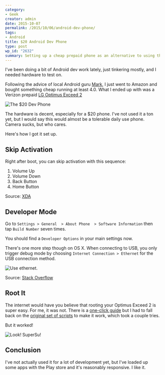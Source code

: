 ```yaml
---
category:
- Geek
creator: admin
date: 2015-10-07
permalink: /2015/10/06/android-dev-phone/
tags:
- Android
title: $20 Android Dev Phone
type: post
wp_id: "2632"
summary: Setting up a cheap prepaid phone as an alternative to using the emulator.
---
```

I've been doing a bit of Android dev work lately, just tinkering mostly, and I needed hardware to test on.

Following the advice of local Android guru [Mark](https://twitter.com/MarkCorrado), I just went to Amazon and bought something cheap running at least 4.0.  What I ended up with was a Verizon prepaid [LG Optimus Exceed 2](http://www.amazon.com/gp/product/B00K2XX4OY)

![The $20 Dev Phone](http://static.velvetcache.org/pages/2015/10/06/android-dev-phone/LG-Optimus-Exceed-2.png)

The hardware is decent, especially for a $20 phone.  I've not used it a ton yet, but I would say this would almost be a tolerable daily use phone.  Camera sucks, but who cares.

Here's how I got it set up.

## Skip Activation

Right after boot, you can skip activation with this sequence:

1. Volume Up
2. Volume Down
3. Back Button
4. Home Button

Source: [XDA](http://forum.xda-developers.com/showthread.php?t=2601533)

## Developer Mode

Go to `Settings > General  > About Phone  > Software Information` then tap `Build Number` seven times.

You should find a `Developer Options` in your main settings now.

There's one more step though on OS X. When connecting to USB, you only trigger debug mode by choosing `Internet Connection > Ethernet` for the USB connection method.

![Use ethernet.](http://static.velvetcache.org/pages/2015/10/06/android-dev-phone/ethernet.png)

Source: [Stack Overflow](http://stackoverflow.com/questions/24685768/lg-device-not-listed-in-adb-devices#32516590)

## Root It

The internet would have you believe that rooting your Optimus Exceed 2 is super easy.  For me, it was not.  There is a [one-click guide](http://forum.xda-developers.com/lg-g3/general/guide-root-lg-firmwares-kitkat-lollipop-t3056951) but I had to fall back on the [original set of scripts](http://forum.xda-developers.com/android/development/guide-root-method-lg-devices-t3049772) to make it work, which took a couple tries.

But it worked!

![Look! SuperSu!](http://static.velvetcache.org/pages/2015/10/06/android-dev-phone/SuperSU.png)

## Conclusion

I've not actually used it for a lot of development yet, but I've loaded up some apps with the Play store and it's reasonably responsive.  I like it.


